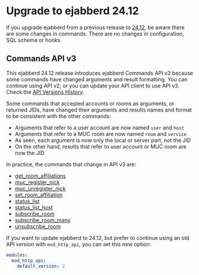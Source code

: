 # Upgrade to ejabberd 24.12

If you upgrade ejabberd from a previous release to [24.12](../../archive/24.12/index.md),
be aware there are some changes in commands.
There are no changes in configuration, SQL schema or hooks.

## <a name="apiv3"></a> Commands API v3

This ejabberd 24.12 release introduces ejabberd Commands API v3 because some commands have changed arguments and result formatting. You can continue using API v2; or you can update your API client to use API v3. Check the [API Versions History](https://docs.ejabberd.im/developer/ejabberd-api/api_versioning/#api-versions-history).

Some commands that accepted accounts or rooms as arguments, or returned JIDs, have changed their arguments and results names and format to be consistent with the other commands:

- Arguments that refer to a user account are now named `user` and `host`
- Arguments that refer to a MUC room are now named `room` and `service`
- As seen, each argument is now only the local or server part, not the JID
- On the other hand, results that refer to user account or MUC room are now the JID

In practice, the commands that change in API v3 are:

- [get_room_affiliations](https://docs.ejabberd.im/developer/ejabberd-api/admin-api/#get_room_affiliations)
- [muc_register_nick](https://docs.ejabberd.im/developer/ejabberd-api/admin-api/#muc_register_nick)
- [muc_unregister_nick](https://docs.ejabberd.im/developer/ejabberd-api/admin-api/#muc_unregister_nick)
- [set_room_affiliation](https://docs.ejabberd.im/developer/ejabberd-api/admin-api/#set_room_affiliation)
- [status_list](https://docs.ejabberd.im/developer/ejabberd-api/admin-api/#status_list)
- [status_list_host](https://docs.ejabberd.im/developer/ejabberd-api/admin-api/#status_list_host)
- [subscribe_room](https://docs.ejabberd.im/developer/ejabberd-api/admin-api/#subscribe_room)
- [subscribe_room_many](https://docs.ejabberd.im/developer/ejabberd-api/admin-api/#subscribe_room_many)
- [unsubscribe_room](https://docs.ejabberd.im/developer/ejabberd-api/admin-api/#unsubscribe_room)

If you want to update ejabberd to 24.12, but prefer to continue using an old API version with `mod_http_api`, you can set this new option:
```yaml
modules:
  mod_http_api:
    default_version: 2
```
